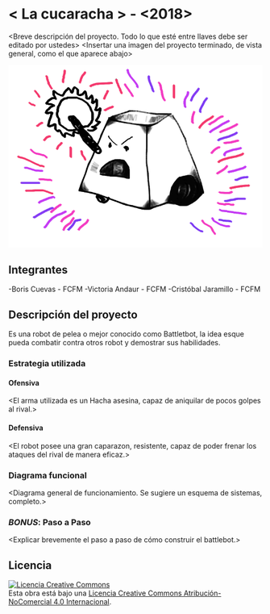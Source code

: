 # < La cucaracha > - <2018>
<Breve descripción del proyecto. Todo lo que esté entre llaves debe ser editado por ustedes>
<Insertar una imagen del proyecto terminado, de vista general, como el que aparece abajo>

![Robot Ejemplo](/multimedia/robot_ejemplo.png)



## Integrantes
-Boris Cuevas - FCFM
-Victoria Andaur - FCFM
-Cristóbal Jaramillo - FCFM



## Descripción del proyecto
Es una robot de pelea o mejor conocido como Battletbot, la idea esque pueda combatir contra otros robot y demostrar sus habilidades.

### Estrategia utilizada
#### Ofensiva
<El arma utilizada es un Hacha asesina, capaz de aniquilar de pocos golpes al rival.>

#### Defensiva
<El robot posee una gran caparazon, resistente, capaz de poder frenar los ataques del rival de manera eficaz.>

### Diagrama funcional
<Diagrama general de funcionamiento. Se sugiere un esquema de sistemas, completo.>

### *BONUS*: Paso a Paso
<Explicar brevemente el paso a paso de cómo construir el battlebot.>

## Licencia
<a rel="license" href="http://creativecommons.org/licenses/by-nc/4.0/"><img alt="Licencia Creative Commons" style="border-width:0" src="https://i.creativecommons.org/l/by-nc/4.0/88x31.png" /></a><br />Esta obra está bajo una <a rel="license" href="http://creativecommons.org/licenses/by-nc/4.0/">Licencia Creative Commons Atribución-NoComercial 4.0 Internacional</a>.
